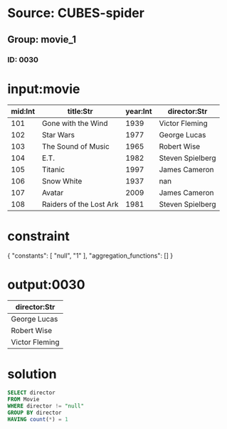# Source: CUBES-spider
## Group: movie_1
### ID: 0030

# input:movie

| mid:Int | title:Str | year:Int | director:Str |
|---|---|---|---|
| 101 | Gone with the Wind | 1939 | Victor Fleming |
| 102 | Star Wars | 1977 | George Lucas |
| 103 | The Sound of Music | 1965 | Robert Wise |
| 104 | E.T. | 1982 | Steven Spielberg |
| 105 | Titanic | 1997 | James Cameron |
| 106 | Snow White | 1937 | nan |
| 107 | Avatar | 2009 | James Cameron |
| 108 | Raiders of the Lost Ark | 1981 | Steven Spielberg |

# constraint

{
  "constants": [
    "null",
    "1"
  ],
  "aggregation_functions": []
}

# output:0030

| director:Str |
|---|
| George Lucas |
| Robert Wise |
| Victor Fleming |

# solution

```sql
SELECT director
FROM Movie
WHERE director != "null"
GROUP BY director
HAVING count(*) = 1
```

